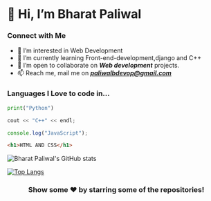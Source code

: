 # 👋 Hi, I’m Bharat Paliwal
### Connect with Me 

- 👀 I’m interested in Web Development
- 🌱 I’m currently learning Front-end-development,django and C++
- 💞️ I’m open to collaborate on ***Web development*** projects.
- 📫 Reach me, mail me on ***paliwalbdevop@gmail.com***

### Languages I Love to code in...
```python
print("Python")
```

```c++
cout << "C++" << endl;
```

```javascript
console.log("JavaScript");
```
```html
<h1>HTML AND CSS</h1>
```


<!---
bharatpaliwal-169/bharatpaliwal-169 is a ✨ special ✨ repository because its `README.md` (this file) appears on your GitHub profile.
You can click the Preview link to take a look at your changes.
--->
<!--[![Bharat Paliwal's GitHub stats](https://github-readme-stats.vercel.app/api?username=bharatpaliwal-169)](https://github.com/bharatpaliwal-169/github-readme-stats)-->
![Bharat Paliwal's GitHub stats](https://github-readme-stats.vercel.app/api?username=bharatpaliwal-169&show_icons=true&theme=tokyonight)

<!--<a href="https://github.com/bharatpaliwal-169">
  <img align="center" src="https://github-readme-stats.vercel.app/api/top-langs/?username=bharatpaliwal-169&theme=dark" />
</a> -->
[![Top Langs](https://github-readme-stats.vercel.app/api/top-langs/?username=bharatpaliwal-169&hide=scss&theme=tokyonight)](https://github.com/bharatpaliwal-169/github-readme-stats)


<div align="center">

### Show some ❤️ by starring some of the repositories!

</div>
